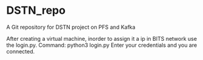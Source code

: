 # DSTN_repo
A Git repository for DSTN project on PFS and Kafka

After creating a virtual machine, inorder to assign it a ip in BITS network use the login.py. Command: python3 login.py
Enter your credentials and you are connected.
